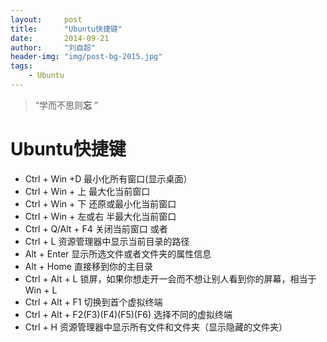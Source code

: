 ```yaml
---
layout:     post
title:      "Ubuntu快捷键"
date:       2014-09-21
author:     "刘自超"
header-img: "img/post-bg-2015.jpg"
tags:
    - Ubuntu
---
```


> “学而不思则**忘** ”

# Ubuntu快捷键

- Ctrl + Win +D 最小化所有窗口(显示桌面）
- Ctrl + Win + 上 最大化当前窗口
- Ctrl + Win + 下 还原或最小化当前窗口
- Ctrl + Win + 左或右 半最大化当前窗口
- Ctrl + Q/Alt + F4 关闭当前窗口 或者 
- Ctrl + L 资源管理器中显示当前目录的路径
- Alt + Enter 显示所选文件或者文件夹的属性信息
- Alt + Home 直接移到你的主目录
- Ctrl + Alt + L 锁屏，如果你想走开一会而不想让别人看到你的屏幕，相当于 Win + L
- Ctrl + Alt + F1 切换到首个虚拟终端
- Ctrl + Alt + F2(F3)(F4)(F5)(F6) 选择不同的虚拟终端
- Ctrl + H 资源管理器中显示所有文件和文件夹（显示隐藏的文件夹）


